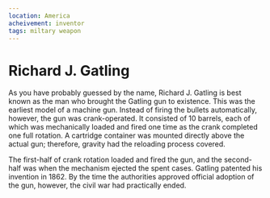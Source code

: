 ```yaml
---
location: America
acheivement: inventor
tags: miltary weapon 
---
```


# Richard J. Gatling

As you have probably guessed by the name, Richard J. Gatling is best known as the man who brought the Gatling gun to existence. This was the earliest model of a machine gun. Instead of firing the bullets automatically, however, the gun was crank-operated. It consisted of 10 barrels, each of which was mechanically loaded and fired one time as the crank completed one full rotation. A cartridge container was mounted directly above the actual gun; therefore, gravity had the reloading process covered.

The first-half of crank rotation loaded and fired the gun, and the second-half was when the mechanism ejected the spent cases. Gatling patented his invention in 1862. By the time the authorities approved official adoption of the gun, however, the civil war had practically ended.